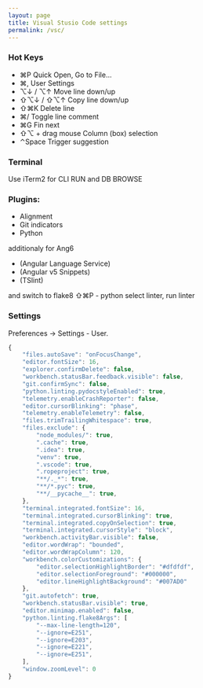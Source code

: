 ```yaml
---
layout: page
title: Visual Stusio Code settings
permalink: /vsc/
---
```


### Hot Keys

* ⌘P Quick Open, Go to File…
* ⌘, User Settings
* ⌥↓ / ⌥↑ Move line down/up
* ⇧⌥↓ / ⇧⌥↑ Copy line down/up
* ⇧⌘K Delete line
* ⌘/ Toggle line comment
* ⌘G Fin next
* ⇧⌥ + drag mouse Column (box) selection
* ⌃Space Trigger suggestion

### Terminal
Use iTerm2 for CLI RUN and DB BROWSE

### Plugins:

* Alignment
* Git indicators
* Python

additionaly for Ang6
* (Angular Language Service)
* (Angular v5 Snippets)
* (TSlint)

 and switch to flake8
 ⇧⌘P - python select linter, run linter

### Settings

Preferences -> Settings - User.

```javascript
{
    "files.autoSave": "onFocusChange",
    "editor.fontSize": 16,
    "explorer.confirmDelete": false,
    "workbench.statusBar.feedback.visible": false,
    "git.confirmSync": false,
    "python.linting.pydocstyleEnabled": true,
    "telemetry.enableCrashReporter": false,
    "editor.cursorBlinking": "phase",
    "telemetry.enableTelemetry": false,
    "files.trimTrailingWhitespace": true,
    "files.exclude": {
        "node_modules/": true,
        ".cache": true,
        ".idea": true,
        "venv": true,
        ".vscode": true,
        ".ropeproject": true,
        "**/._*": true,
        "**/*.pyc": true,
        "**/__pycache__": true,
    },
    "terminal.integrated.fontSize": 16,
    "terminal.integrated.cursorBlinking": true,
    "terminal.integrated.copyOnSelection": true,
    "terminal.integrated.cursorStyle": "block",
    "workbench.activityBar.visible": false,
    "editor.wordWrap": "bounded",
    "editor.wordWrapColumn": 120,
    "workbench.colorCustomizations": {
        "editor.selectionHighlightBorder": "#dfdfdf",
        "editor.selectionForeground": "#000000",
        "editor.lineHighlightBackground": "#007AD0"
    },
    "git.autofetch": true,
    "workbench.statusBar.visible": true,
    "editor.minimap.enabled": false,
    "python.linting.flake8Args": [
        "--max-line-length=120",
        "--ignore=E251",
        "--ignore=E203",
        "--ignore=E221",
        "--ignore=E251",
    ],
    "window.zoomLevel": 0
}
```